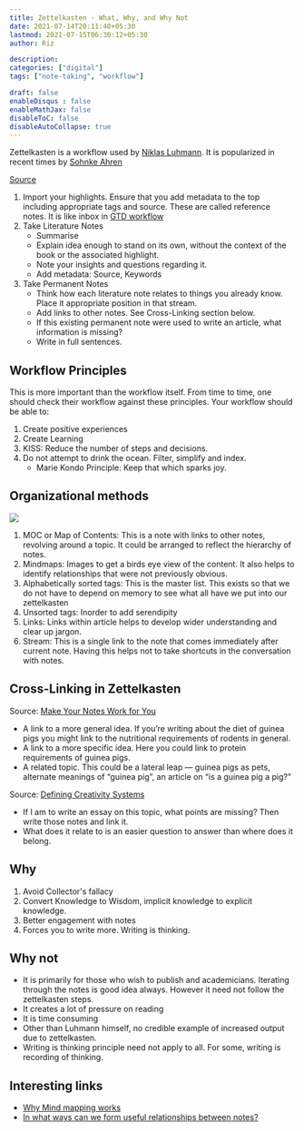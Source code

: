 ```yaml
---
title: Zettelkasten - What, Why, and Why Not
date: 2021-07-14T20:11:40+05:30
lastmod: 2021-07-15T06:30:12+05:30
author: Riz

description: 
categories: ["digital"]
tags: ["note-taking", "workflow"]

draft: false
enableDisqus : false
enableMathJax: false
disableToC: false
disableAutoCollapse: true
---
```


Zettelkasten is a workflow used by [Niklas Luhmann][1]. It is popularized in recent times by [Sohnke Ahren][2]

[Source][4]

1. Import your highlights. Ensure that you add metadata to the top including appropriate tags and source. These are called reference notes. It is like inbox in [GTD workflow][3]
2. Take Literature Notes
      - Summarise
      - Explain idea  enough to stand on its own, without the context of the book or the associated highlight.
      - Note your insights and questions regarding it.
      - Add metadata: Source, Keywords
3. Take Permanent Notes
      - Think how each literature note relates to things you already know. Place it appropriate position in that stream. 
      - Add links to other notes. See Cross-Linking section below. 
      - If this existing permanent note were used to write an article, what information is missing?
      - Write in full sentences.

## Workflow Principles
This is more important than the workflow itself. From time to time, one should check their workflow against these principles. Your workflow should be able to: 

1. Create positive experiences
2. Create Learning
3. KISS: Reduce the number of steps and decisions.
4. Do not attempt to drink the ocean. Filter, simplify and index.
      - Marie Kondo Principle: Keep that which sparks joy. 

## Organizational methods

![](https://imgur.com/Aycm9Z9)

1. MOC or Map of Contents: This is a note with links to other notes, revolving around a topic. It could be arranged to reflect the hierarchy of notes.
1. Mindmaps: Images to get a birds eye view of the content. It also helps to identify relationships that were not previously obvious. 
1. Alphabetically sorted tags: This is the master list. This exists so that we do not have to depend on memory to see what all have we put into our zettelkasten
1. Unsorted tags: Inorder to add serendipity
1. Links: Links within article helps to develop wider understanding and clear up jargon.
1. Stream: This is a single link to the note that comes immediately after current note. Having this helps not to take shortcuts in the conversation with notes.


## Cross-Linking in Zettelkasten

Source: [Make Your Notes Work for You][5]

- A link to a more general idea. If you’re writing about the diet of guinea pigs you might link to the nutritional requirements of rodents in general.
- A link to a more specific idea. Here you could link to protein requirements of guinea pigs.
- A related topic. This could be a lateral leap — guinea pigs as pets, alternate meanings of “guinea pig”, an article on “is a guinea pig a pig?”

Source: [Defining Creativity Systems][6]

- If I am to write an essay on this topic, what points are missing? Then write those notes and link it.
- What does it relate to is an easier question to answer than where does it belong.


## Why

1. Avoid Collector's fallacy
2. Convert Knowledge to Wisdom, implicit knowledge to explicit knowledge.
3. Better engagement with notes
4. Forces you to write more. Writing is thinking.

## Why not

- It is primarily for those who wish to publish and academicians. Iterating through the notes is good idea always. However it need not follow the zettelkasten steps.
- It creates a lot of pressure on reading
- It is time consuming
- Other than Luhmann himself, no credible example of increased output due to zettelkasten.
- Writing is thinking principle need not apply to all. For some, writing is recording of thinking.

## Interesting links
- [Why Mind mapping works][7]
- [In what ways can we form useful relationships between notes?][8]

[1]: https://en.wikipedia.org/wiki/Niklas_Luhmann
[2]: https://twitter.com/soenke_ahrens?lang=en
[3]: https://todoist.com/productivity-methods/getting-things-done
[4]: https://youtu.be/ljyo_WAJevQ?t=73
[5]: https://philhoutz.medium.com/make-your-notes-work-for-you-the-secret-sauce-of-zettelkasten-cb901a3cce00
[6]: http://evantravers.com/articles/2021/03/08/defining-creativity-systems/
[7]: https://thefocuscourse.com/why-mind-mapping-works/
[8]: https://medium.com/@nickmilo22/in-what-ways-can-we-form-useful-relationships-between-notes-9b9ec46973c6